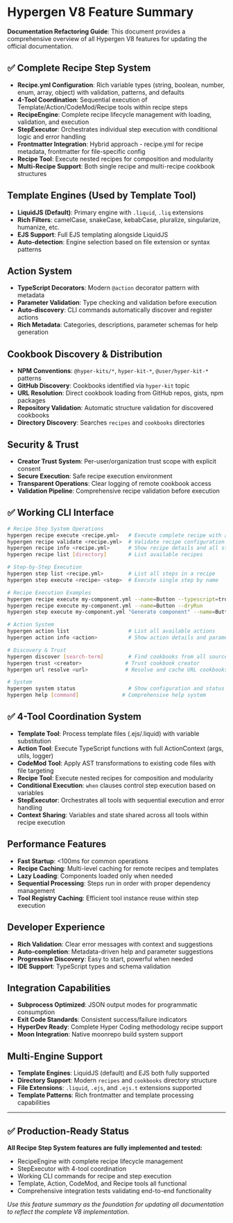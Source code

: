 # Hypergen V8 Feature Summary

**Documentation Refactoring Guide**: This document provides a comprehensive overview of all Hypergen V8 features for updating the official documentation.

## ✅ Complete Recipe Step System
- **Recipe.yml Configuration**: Rich variable types (string, boolean, number, enum, array, object) with validation, patterns, and defaults
- **4-Tool Coordination**: Sequential execution of Template/Action/CodeMod/Recipe tools within recipe steps
- **RecipeEngine**: Complete recipe lifecycle management with loading, validation, and execution
- **StepExecutor**: Orchestrates individual step execution with conditional logic and error handling
- **Frontmatter Integration**: Hybrid approach - recipe.yml for recipe metadata, frontmatter for file-specific config
- **Recipe Tool**: Execute nested recipes for composition and modularity
- **Multi-Recipe Support**: Both single recipe and multi-recipe cookbook structures

## Template Engines (Used by Template Tool)
- **LiquidJS (Default)**: Primary engine with `.liquid`, `.liq` extensions
- **Rich Filters**: camelCase, snakeCase, kebabCase, pluralize, singularize, humanize, etc.
- **EJS Support**: Full EJS templating alongside LiquidJS
- **Auto-detection**: Engine selection based on file extension or syntax patterns

## Action System
- **TypeScript Decorators**: Modern `@action` decorator pattern with metadata
- **Parameter Validation**: Type checking and validation before execution
- **Auto-discovery**: CLI commands automatically discover and register actions
- **Rich Metadata**: Categories, descriptions, parameter schemas for help generation

## Cookbook Discovery & Distribution
- **NPM Conventions**: `@hyper-kits/*`, `hyper-kit-*`, `@user/hyper-kit-*` patterns
- **GitHub Discovery**: Cookbooks identified via `hyper-kit` topic
- **URL Resolution**: Direct cookbook loading from GitHub repos, gists, npm packages
- **Repository Validation**: Automatic structure validation for discovered cookbooks
- **Directory Discovery**: Searches `recipes` and `cookbooks` directories

## Security & Trust
- **Creator Trust System**: Per-user/organization trust scope with explicit consent
- **Secure Execution**: Safe recipe execution environment
- **Transparent Operations**: Clear logging of remote cookbook access
- **Validation Pipeline**: Comprehensive recipe validation before execution

## ✅ Working CLI Interface
```bash
# Recipe Step System Operations
hypergen recipe execute <recipe.yml>   # Execute complete recipe with all steps
hypergen recipe validate <recipe.yml>  # Validate recipe configuration
hypergen recipe info <recipe.yml>      # Show recipe details and all steps
hypergen recipe list [directory]       # List available recipes

# Step-by-Step Execution
hypergen step list <recipe.yml>        # List all steps in a recipe
hypergen step execute <recipe> <step>  # Execute single step by name

# Recipe Execution Examples
hypergen recipe execute my-component.yml --name=Button --typescript=true
hypergen recipe execute my-component.yml --name=Button --dryRun
hypergen step execute my-component.yml "Generate component" --name=Button

# Action System
hypergen action list                   # List all available actions
hypergen action info <action>          # Show action details and parameters

# Discovery & Trust
hypergen discover [search-term]        # Find cookbooks from all sources
hypergen trust <creator>              # Trust cookbook creator
hypergen url resolve <url>            # Resolve and cache URL cookbooks

# System
hypergen system status                 # Show configuration and status
hypergen help [command]              # Comprehensive help system
```

## ✅ 4-Tool Coordination System
- **Template Tool**: Process template files (.ejs/.liquid) with variable substitution
- **Action Tool**: Execute TypeScript functions with full ActionContext (args, utils, logger)
- **CodeMod Tool**: Apply AST transformations to existing code files with file targeting
- **Recipe Tool**: Execute nested recipes for composition and modularity
- **Conditional Execution**: `when` clauses control step execution based on variables
- **StepExecutor**: Orchestrates all tools with sequential execution and error handling
- **Context Sharing**: Variables and state shared across all tools within recipe execution

## Performance Features
- **Fast Startup**: <100ms for common operations
- **Recipe Caching**: Multi-level caching for remote recipes and templates
- **Lazy Loading**: Components loaded only when needed
- **Sequential Processing**: Steps run in order with proper dependency management
- **Tool Registry Caching**: Efficient tool instance reuse within step execution

## Developer Experience
- **Rich Validation**: Clear error messages with context and suggestions
- **Auto-completion**: Metadata-driven help and parameter suggestions
- **Progressive Discovery**: Easy to start, powerful when needed
- **IDE Support**: TypeScript types and schema validation

## Integration Capabilities
- **Subprocess Optimized**: JSON output modes for programmatic consumption
- **Exit Code Standards**: Consistent success/failure indicators
- **HyperDev Ready**: Complete Hyper Coding methodology recipe support
- **Moon Integration**: Native moonrepo build system support

## Multi-Engine Support
- **Template Engines**: LiquidJS (default) and EJS both fully supported
- **Directory Support**: Modern `recipes` and `cookbooks` directory structure
- **File Extensions**: `.liquid`, `.ejs`, and `.ejs.t` extensions supported
- **Template Patterns**: Rich frontmatter and template processing capabilities

---

## ✅ Production-Ready Status

**All Recipe Step System features are fully implemented and tested:**
- RecipeEngine with complete recipe lifecycle management
- StepExecutor with 4-tool coordination
- Working CLI commands for recipe and step execution
- Template, Action, CodeMod, and Recipe tools all functional
- Comprehensive integration tests validating end-to-end functionality

*Use this feature summary as the foundation for updating all documentation to reflect the complete V8 implementation.*